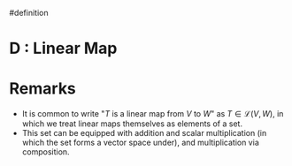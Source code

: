#definition
# D : Linear Map

# Remarks
- It is common to write "$T$ is a linear map from $V$ to $W$" as $T\in\mathcal{L}(V,W)$, in which we treat linear maps themselves as elements of a set.
- This set can be equipped with addition and scalar multiplication (in which the set forms a vector space under), and multiplication via composition. 